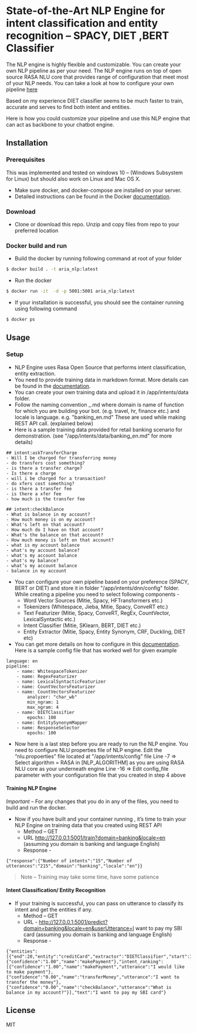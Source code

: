 # State-of-the-Art NLP Engine for intent classification and entity recognition – SPACY, DIET ,BERT Classifier

The NLP engine is highly flexible and customizable.  You can create your own NLP pipeline as per your need. The NLP engine runs on top of open source RASA NLU core that provides range of configuration that meet most of your NLP needs. You can take a look at how to configure your own pipeline [here][url1]

Based on my experience DIET classifier seems to be much faster to train, accurate and serves to find both intent and entities.

Here is how you could customize your pipeline and use this NLP engine that can act as backbone to your chatbot engine.

## Installation
### Prerequisites
This was implemented and tested on windows 10 – (Windows Subsystem for Linux) but should also work on Linux and Mac OS X.
- Make sure docker, and docker-compose are installed on your server. 
- Detailed instructions can be found in the Docker [documentation][url2].
### Download
- Clone or download this repo. Unzip and copy files from repo to your preferred location
### Docker build and run
- Build the docker by running following command at root of your folder
```sh
$ docker build . -t aria_nlp:latest
```
- Run the docker 
```sh
$ docker run -it  -d -p 5001:5001 aria_nlp:latest
```
- If your installation is successful, you should see the container running using following command
```sh
$ docker ps
```
## Usage
### Setup
- NLP Engine uses Rasa Open Source that performs intent classification, entity extraction.
- You need to provide training data in markdown format. More details can be found in the [documentation][url3]. 
- You can create your own training data and upload it in /app/intents/data folder.
- Follow the naming convention <domain>_<locale>.md where domain is name of function for which you are building your bot. (e.g. travel, hr, finance etc.) and locale is language. e.g. "banking_en.md" These are used while making REST API call. (explained below)
- Here is a sample training data provided for retail banking scenario for demonstration. (see "/app/intents/data/banking_en.md" for more details)
```
## intent:askTransferCharge
- Will I be charged for transferring money
- do transfers cost something?
- is there a transfer charge?
- Is there a charge
- will i be charged for a transaction?
- do xfers cost something?
- is there a transfer fee
- is there a xfer fee
- how much is the transfer fee

## intent:checkBalance
- What is balance in my account?
- How much money is on my account?
- What's left on that account?
- How much do I have on that account?
- What's the balance on that account?
- How much money is left on that account?
- what is my account balance
- what's my account balance?
- what's my account balance
- what's my balance?
- what’s my account balance
- balance in my account
```
- You can configure your own pipeline based on your preference (SPACY, BERT or DIET) and store it in folder "/app/intents/dnn/config" folder. While creating a pipeline you need to select following components -
    *	Word Vector Sources (Mitie, Spacy, HFTransformers etc.)
    *	Tokenizers (Whitespace, Jieba, Mitie, Spacy, ConveRT etc.)
    *	Text Featurizer (Mitie, Spacy, ConveRT, RegEx, CountVector, LexicalSyntactic etc.)
    *	Intent Classifier (Mitie, SKlearn, BERT, DIET etc.)
    *	Entity Extractor (Mitie, Spacy, Entity Synonym, CRF, Duckling, DIET etc) 
- You can get more details on how to configure in this [documentation][url4]. 
Here is a sample config file that has worked well for given example
```
language: en
pipeline:
    - name: WhitespaceTokenizer
    - name: RegexFeaturizer
    - name: LexicalSyntacticFeaturizer
    - name: CountVectorsFeaturizer
    - name: CountVectorsFeaturizer
        analyzer: "char_wb"
        min_ngram: 1
        max_ngram: 4
    - name: DIETClassifier
        epochs: 100
    - name: EntitySynonymMapper
    - name: ResponseSelector
        epochs: 100
```
- Now here is a last step before you are ready to run the NLP engine. You need to configure NLU properties file of NLP engine. Edit the “nlu.propoerties” file located at "/app/intents/config" file
Line -7 => Select algorithm = RASA in  [NLP_ALGORITHM]  as you are using RASA NLU core as your underneath engine 
Line -16 => Edit config_file parameter with your configuration file that you created in step 4 above

#### Training NLP Engine
*Important* – For any changes that you do in any of the files, you need to build and run the docker.
- Now if you have built and your container running , it’s time to train your NLP Engine on training data that you created using REST API
    * Method – GET
    * URL http://127.0.0.1:5001/train?domain=banking&locale=en   (assuming you domain is banking and language English)
    * Response - 
```    
{"response":{"Number of intents":"15","Number of utterances":"215","domain":"banking","locale":"en"}}
```
>Note – Training may take some time, have some patience

#### Intent Classification/ Entity Recognition
- If your training is successful, you can pass on utterance to classify its intent and get the entities if any.
    * Method – GET
    * URL - http://127.0.0.1:5001/predict?domain=banking&locale=en&userUtterance=I want to pay my SBI card    (assuming you domain is banking and language English)
    * Response - 
```
{"entities":[{"end":20,"entity":"creditCard","extractor":"DIETClassifier","start":17,"value":"SBI"}],"intent":{"confidence":"1.00","name":"makePayment"},"intent_ranking":[{"confidence":"1.00","name":"makePayment","utterance":"I would like to make payment"},{"confidence":"0.00","name":"transferMoney","utterance":"I want to transfer the money"},{"confidence":"0.00","name":"checkBalance","utterance":"What is balance in my account?"}],"text":"I want to pay my SBI card"}
```


License
----

MIT

   [url1]: <https://legacy-docs.rasa.com/docs/nlu/0.15.1/components/>
   [url2]: <https://docs.docker.com/install/>
   [url3]: <https://legacy-docs.rasa.com/docs/nlu/0.15.1/dataformat/>
   [url4]: <https://rasa.com/docs/rasa/components>
